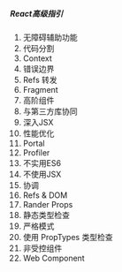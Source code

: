 


##### React高级指引

1. 无障碍辅助功能
2. 代码分割
3. Context
4. 错误边界
5. Refs 转发
6. Fragment 
7. 高阶组件
8. 与第三方库协同
9. 深入JSX
10. 性能优化
11. Portal
12. Profiler
13. 不实用ES6
14. 不使用JSX
15. 协调
16. Refs & DOM
17. Rander Props
18. 静态类型检查
19. 严格模式
20. 使用 PropTypes 类型检查
21. 非受控组件
22. Web Component




